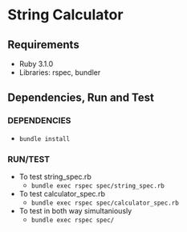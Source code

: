 # String Calculator
## Requirements
- Ruby 3.1.0
- Libraries: rspec, bundler
## Dependencies, Run and Test
### DEPENDENCIES
  - `bundle install`
### RUN/TEST
  - To test string_spec.rb
    - `bundle exec rspec spec/string_spec.rb`
  - To test calculator_spec.rb
    - `bundle exec rspec spec/calculator_spec.rb`
  - To test in both way simultaniously
    - `bundle exec rspec spec/`
